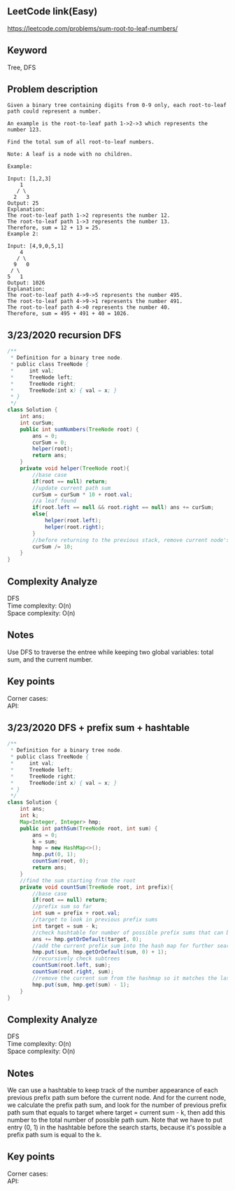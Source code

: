 ## LeetCode link(Easy)
https://leetcode.com/problems/sum-root-to-leaf-numbers/

## Keyword
Tree, DFS

## Problem description
```
Given a binary tree containing digits from 0-9 only, each root-to-leaf path could represent a number.

An example is the root-to-leaf path 1->2->3 which represents the number 123.

Find the total sum of all root-to-leaf numbers.

Note: A leaf is a node with no children.

Example:

Input: [1,2,3]
    1
   / \
  2   3
Output: 25
Explanation:
The root-to-leaf path 1->2 represents the number 12.
The root-to-leaf path 1->3 represents the number 13.
Therefore, sum = 12 + 13 = 25.
Example 2:

Input: [4,9,0,5,1]
    4
   / \
  9   0
 / \
5   1
Output: 1026
Explanation:
The root-to-leaf path 4->9->5 represents the number 495.
The root-to-leaf path 4->9->1 represents the number 491.
The root-to-leaf path 4->0 represents the number 40.
Therefore, sum = 495 + 491 + 40 = 1026.
```
## 3/23/2020 recursion DFS

```java
/**
 * Definition for a binary tree node.
 * public class TreeNode {
 *     int val;
 *     TreeNode left;
 *     TreeNode right;
 *     TreeNode(int x) { val = x; }
 * }
 */
class Solution {
    int ans;
    int curSum;
    public int sumNumbers(TreeNode root) {
        ans = 0;
        curSum = 0;
        helper(root);
        return ans;
    }
    private void helper(TreeNode root){
        //base case
        if(root == null) return;
        //update current path sum
        curSum = curSum * 10 + root.val;
        //a leaf found
        if(root.left == null && root.right == null) ans += curSum;
        else{
            helper(root.left);
            helper(root.right);
        }
        //before returning to the previous stack, remove current node's val from the current sum
        curSum /= 10;
    }
}
```

## Complexity Analyze
DFS\
Time complexity: O(n) \
Space complexity: O(n)

## Notes
Use DFS to traverse the entree while keeping two global variables: total sum, and the current number.

## Key points
Corner cases:\
API:

## 3/23/2020 DFS + prefix sum + hashtable

```java
/**
 * Definition for a binary tree node.
 * public class TreeNode {
 *     int val;
 *     TreeNode left;
 *     TreeNode right;
 *     TreeNode(int x) { val = x; }
 * }
 */
class Solution {
    int ans;
    int k;
    Map<Integer, Integer> hmp;
    public int pathSum(TreeNode root, int sum) {
        ans = 0;
        k = sum;
        hmp = new HashMap<>();
        hmp.put(0, 1);
        countSum(root, 0);
        return ans;
    }
    //find the sum starting from the root
    private void countSum(TreeNode root, int prefix){
        //base case
        if(root == null) return;
        //prefix sum so far
        int sum = prefix + root.val;
        //target to look in previous prefix sums
        int target = sum - k;
        //check hashtable for number of possible prefix sums that can be substrated
        ans += hmp.getOrDefault(target, 0);
        //add the current prefix sum into the hash map for further search
        hmp.put(sum, hmp.getOrDefault(sum, 0) + 1);
        //recursively check subtrees
        countSum(root.left, sum);
        countSum(root.right, sum);
        //remove the current sum from the hashmap so it matches the last function stack
        hmp.put(sum, hmp.get(sum) - 1);
    }
}
```

## Complexity Analyze
DFS\
Time complexity: O(n)\
Space complexity: O(n)

## Notes
We can use a hashtable to keep track of the number appearance of each previous prefix path sum before the current node. And for the current node, we calculate the prefix path sum, and look for the number of previous prefix path sum that equals to target where target = current sum - k, then add this number to the total number of possible path sum. Note that we have to put entry (0, 1) in the hashtable before the search starts, because it's possible a prefix path sum is equal to the k.

## Key points
Corner cases:\
API: